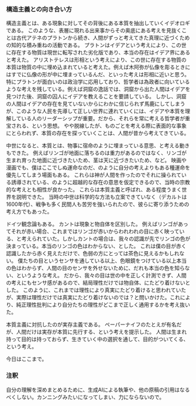 ### 構造主義との向き合い方

構造主義とは、ある現象に対してその背後にある本質を抽出していくイデオロギである。
このような、表層に現れる出来事からその奥底にある考えを見抜くことは古代アテネのプラトンから続き、人間がずっと考えてきた真理に近づくための知的な積み重ねの活動である。
プラトンはイデアという考えにより、この世に存在する物質は現世に転写された劣化版であり、本当の存在はイデア界にあると考えた。
アリストテレスは形相という考えにより、この世に存在する物質の本質は物質の中に埋め込まれていると考えた。例えば木阿弥が仏像を彫るときにはすでに仏像の形が中に埋まっているんだ、といった考えは形相に近いと思う。
特にプラトンが面白いのは政治学に応用しており、哲学者は為政者に向いているような考えを残している。例えば洞窟の逸話では、洞窟から出た人間はイデアを見つけた後、洞窟の囚人にイデアを教えることを要請している。
しかし、洞窟の人間はイデアの存在を見ていないからにわかに信じられず馬鹿にしてしまうが、このような人民を先導して正しい世界に連れていくには、イデアや本質を理解している人のリーダーシップが重要。だから、それらを常に考える哲学者が重宝される、という思想。
やや脱線したが、ものごとを考える際に表面的な事象にとらわれず、本質の存在を探っていくことは、人間が昔から考えてきている。

中世になると、本質とは、物事に宿命のように埋まっている意思、と考える動きもできた。
例えばリンゴが地面に落ちるのは重力があるのではなく、リンゴが生まれ育った地面に近づきたいため、茎は天に近づきたいため、など。
映画や漫画でも、僕はここでしぬ運命なのだ、のように自分の考えよりもある種運命を優先してしまう場面もある。
これらは神が人間を作ったのでそれに操られている誘導されている、のように超越的な存在の意思を仮定できるので、当時の宗教的な考えとも相性が良かった。
これらは本質主義と呼ばれ、ある程度うまく世界を説明できた。
当時の中世は科学的な方法も立案できていなく（デカルトは1600年代）、戦争も多く民間人も苦労を強いられたので、彼らに寄り添うための考え方でもあった。

ドイツ観念論もある。
カントは現象と物自体を区別した。
例えばリンゴがあってそれが赤い場合、これまではリンゴが赤いからわれわれの目に赤く映っている、と考えられていた。しかしカントの場合は、我々の認識が先でリンゴの色が決まっている。本当のリンゴの色はわからない、とした。
これは僕の目が赤く認識したから赤く見えただけで、色弱の方にとっては茶色に見えるかもしれない。
僕たちの目というセンサを通している以上、色眼鏡をつけている以上本当の色はわからず、人間の目のセンサを外せないために、だれも本当の色を知らない、というような考え。
だから、我々の目は世の中を正しく計測できず、人間の考えにもセンサ感があるので、結局理性だけでは物自体、にたどり着けないとした。
このように、これまでは理性により真実にたどり着けると思われていたが、実際は理性だけでは真実にたどり着けないのでは？と問いかけた。これにより、純正理性批判により自分たちの理性がどこまで正しく通用するかを考え抜いた。


本質主義に対抗したのが実存主義である。
ペーパーナイフのたとえが有名だが、人間だけは実存が本質に先行する、という考えを提示した。
人間は生まれ持って目的は持っておらず、生きていく中の選択を通して、目的がついてくる、という考え。

今日はここまで。

### 注釈
自分の理解を深めまとめるために、生成AIによる執筆や、他の原稿の引用はなるべくしない。カンニングみたいになってしまい、力にならないので。
